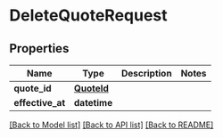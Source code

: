 # DeleteQuoteRequest

## Properties
Name | Type | Description | Notes
------------ | ------------- | ------------- | -------------
**quote_id** | [**QuoteId**](QuoteId.md) |  | 
**effective_at** | **datetime** |  | 

[[Back to Model list]](../README.md#documentation-for-models) [[Back to API list]](../README.md#documentation-for-api-endpoints) [[Back to README]](../README.md)


